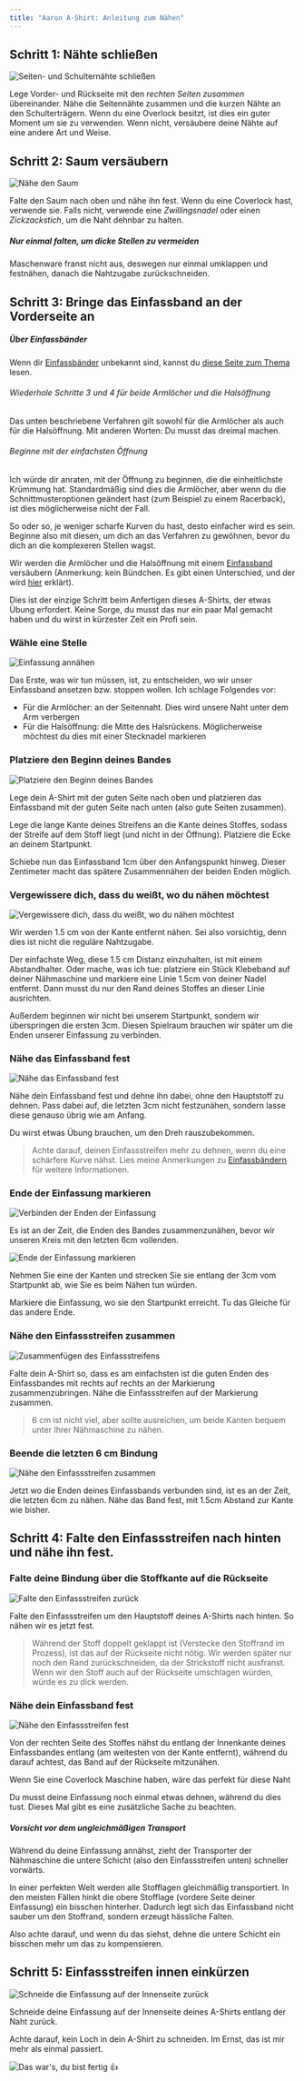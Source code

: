 ```yaml
---
title: "Aaron A-Shirt: Anleitung zum Nähen"
---
```


## Schritt 1: Nähte schließen

![Seiten- und Schulternähte schließen](step01.png)

Lege Vorder- und Rückseite mit den _rechten Seiten zusammen_ übereinander. Nähe die Seitennähte zusammen und die kurzen Nähte an den Schulterträgern. Wenn du eine Overlock besitzt, ist dies ein guter Moment um sie zu verwenden. Wenn nicht, versäubere deine Nähte auf eine andere Art und Weise.

## Schritt 2: Saum versäubern

![Nähe den Saum](step02.png)

Falte den Saum nach oben und nähe ihn fest. Wenn du eine Coverlock hast, verwende sie. Falls nicht, verwende eine _Zwillingsnadel_ oder einen _Zickzackstich_, um die Naht dehnbar zu halten.

<Note>

##### Nur einmal falten, um dicke Stellen zu vermeiden

Maschenware franst nicht aus, deswegen nur einmal umklappen und festnähen, danach die Nahtzugabe zurückschneiden.

</Note>

## Schritt 3: Bringe das Einfassband an der Vorderseite an

<Note>

##### Über Einfassbänder

Wenn dir [Einfassbänder](/docs/sewing/knit-binding) unbekannt sind, kannst du [diese Seite zum Thema](/docs/sewing/knit-binding) lesen.

###### Wiederhole Schritte 3 und 4 für beide Armlöcher und die Halsöffnung

Das unten beschriebene Verfahren gilt sowohl für die Armlöcher als auch für die Halsöffnung. Mit anderen Worten: Du musst das dreimal machen.

###### Beginne mit der einfachsten Öffnung

Ich würde dir anraten, mit der Öffnung zu beginnen, die die einheitlichste Krümmung hat. Standardmäßig sind dies die Armlöcher, aber wenn du die Schnittmusteroptionen geändert hast (zum Beispiel zu einem Racerback), ist dies möglicherweise nicht der Fall.

So oder so, je weniger scharfe Kurven du hast, desto einfacher wird es sein. Beginne also mit diesen, um dich an das Verfahren zu gewöhnen, bevor du dich an die komplexeren Stellen wagst.

</Note>

Wir werden die Armlöcher und die Halsöffnung mit einem [Einfassband](/docs/sewing/knit-binding) versäubern (Anmerkung: kein Bündchen. Es gibt einen Unterschied, und der wird [hier](/docs/sewing/knit-binding) erklärt).

<Note>

Dies ist der einzige Schritt beim Anfertigen dieses A-Shirts, der etwas Übung erfordert. Keine Sorge, du musst das nur ein paar Mal gemacht haben und du wirst in kürzester Zeit ein Profi sein.

</Note>

### Wähle eine Stelle

![Einfassung annähen](step03a.png)

Das Erste, was wir tun müssen, ist, zu entscheiden, wo wir unser Einfassband ansetzen bzw. stoppen wollen. Ich schlage Folgendes vor:

- Für die Armlöcher: an der Seitennaht. Dies wird unsere Naht unter dem Arm verbergen
- Für die Halsöffnung: die Mitte des Halsrückens. Möglicherweise möchtest du dies mit einer Stecknadel markieren

### Platziere den Beginn deines Bandes

![Platziere den Beginn deines Bandes](step03b.png)

Lege dein A-Shirt mit der guten Seite nach oben und platzieren das Einfassband mit der guten Seite nach unten (also gute Seiten zusammen).

Lege die lange Kante deines Streifens an die Kante deines Stoffes, sodass der Streife auf dem Stoff liegt (und nicht in der Öffnung). Platziere die Ecke an deinem Startpunkt.

Schiebe nun das Einfassband 1cm über den Anfangspunkt hinweg. Dieser Zentimeter macht das spätere Zusammennähen der beiden Enden möglich.

### Vergewissere dich, dass du weißt, wo du nähen möchtest

![Vergewissere dich, dass du weißt, wo du nähen möchtest](step03c.png)

Wir werden 1.5 cm von der Kante entfernt nähen. Sei also vorsichtig, denn dies ist nicht die reguläre Nahtzugabe.

<Tip>

Der einfachste Weg, diese 1.5 cm Distanz einzuhalten, ist mit einem Abstandhalter.
Oder mache, was ich tue: platziere ein Stück Klebeband auf deiner Nähmaschine und markiere eine Linie 1.5cm von deiner Nadel entfernt.
Dann musst du nur den Rand deines Stoffes an dieser Linie ausrichten.

</Tip>

Außerdem beginnen wir nicht bei unserem Startpunkt, sondern wir überspringen die ersten 3cm. Diesen Spielraum brauchen wir später um die Enden unserer Einfassung zu verbinden.

### Nähe das Einfassband fest

![Nähe das Einfassband fest](step03d.png)

Nähe dein Einfassband fest und dehne ihn dabei, ohne den Hauptstoff zu dehnen. Pass dabei auf, die letzten 3cm nicht festzunähen, sondern lasse diese genauso übrig wie am Anfang.

Du wirst etwas Übung brauchen, um den Dreh rauszubekommen.

> Achte darauf, deinen Einfassstreifen mehr zu dehnen, wenn du eine schärfere Kurve nähst. Lies meine Anmerkungen zu [Einfassbändern](/docs/sewing/knit-binding) für weitere Informationen.

### Ende der Einfassung markieren

![Verbinden der Enden der Einfassung](step03e.png)

Es ist an der Zeit, die Enden des Bandes zusammenzunähen, bevor wir unseren Kreis mit den letzten 6cm vollenden.

![Ende der Einfassung markieren](step03f.png)

Nehmen Sie eine der Kanten und strecken Sie sie entlang der 3cm vom Startpunkt ab, wie Sie es beim Nähen tun würden.

Markiere die Einfassung, wo sie den Startpunkt erreicht. Tu das Gleiche für das andere Ende.

### Nähe den Einfassstreifen zusammen

![Zusammenfügen des Einfassstreifens](step03g.png)

Falte dein A-Shirt so, dass es am einfachsten ist die guten Enden des Einfassbandes mit rechts auf rechts an der Markierung zusammenzubringen. Nähe die Einfassstreifen auf der Markierung zusammen.

> 6 cm ist nicht viel, aber sollte ausreichen, um beide Kanten bequem unter Ihrer Nähmaschine zu nähen.

### Beende die letzten 6 cm Bindung

![Nähe den Einfassstreifen zusammen](step03h.png)

Jetzt wo die Enden deines Einfassbands verbunden sind, ist es an der Zeit, die letzten 6cm zu nähen. Nähe das Band fest, mit 1.5cm Abstand zur Kante wie bisher.

## Schritt 4: Falte den Einfassstreifen nach hinten und nähe ihn fest.

### Falte deine Bindung über die Stoffkante auf die Rückseite

![Falte den Einfassstreifen zurück](step04a.png)

Falte den Einfassstreifen um den Hauptstoff deines A-Shirts nach hinten. So nähen wir es jetzt fest.

> Während der Stoff doppelt geklappt ist (Verstecke den Stoffrand im Prozess), ist das auf der Rückseite nicht nötig. Wir werden später nur noch den Rand zurückschneiden, da der Strickstoff nicht ausfranst. Wenn wir den Stoff auch auf der Rückseite umschlagen würden, würde es zu dick werden.

### Nähe dein Einfassband fest

![Nähe den Einfassstreifen fest](step04b.png)

Von der rechten Seite des Stoffes nähst du entlang der Innenkante deines Einfassbandes entlang (am weitesten von der Kante entfernt), während du darauf achtest, das Band auf der Rückseite mitzunähen.

<Note>

Wenn Sie eine Coverlock Maschine haben, wäre das perfekt für diese Naht

</Note>

Du musst deine Einfassung noch einmal etwas dehnen, während du dies tust. Dieses Mal gibt es eine zusätzliche Sache zu beachten.

<Note>

##### Vorsicht vor dem ungleichmäßigen Transport

Während du deine Einfassung annähst, zieht der Transporter der Nähmaschine die untere Schicht (also den Einfassstreifen unten) schneller vorwärts.

In einer perfekten Welt werden alle Stofflagen gleichmäßig transportiert.
In den meisten Fällen hinkt die obere Stofflage (vordere Seite deiner Einfassung) ein bisschen hinterher.
Dadurch legt sich das Einfassband nicht sauber um den Stoffrand, sondern erzeugt hässliche Falten.

Also achte darauf, und wenn du das siehst, dehne die untere Schicht ein bisschen mehr um das zu kompensieren.

</Note>

## Schritt 5: Einfassstreifen innen einkürzen

![Schneide die Einfassung auf der Innenseite zurück](step05.png)

Schneide deine Einfassung auf der Innenseite deines A-Shirts entlang der Naht zurück.

<Note>

Achte darauf, kein Loch in dein A-Shirt zu schneiden. Im Ernst, das ist mir mehr als einmal passiert.

</Note>

![Das war's, du bist fertig 👍](finished.gif)
